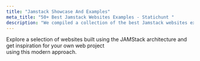 ```yaml
---
title: "Jamstack Showcase And Examples"
meta_title: "50+ Best Jamstack Websites Examples - Statichunt " 
description: "We compiled a collection of the best Jamstack websites examples to provide you with an overview and inspiration for the capabilities of the Jamstack technology"
---
```



Explore a selection of websites built using the JAMStack architecture and get inspiration for your own web project <br/> using this modern approach.